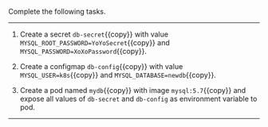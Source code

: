 Complete the following tasks.

---

1. Create a secret `db-secret`{{copy}} with value `MYSQL_ROOT_PASSWORD=YoYoSecret`{{copy}} and `MYSQL_PASSWORD=XoXoPassword`{{copy}}.

2. Create a configmap `db-config`{{copy}} with value `MYSQL_USER=k8s`{{copy}} and `MYSQL_DATABASE=newdb`{{copy}}.

3. Create a pod named `mydb`{{copy}} with image `mysql:5.7`{{copy}} and expose all values of `db-secret` and `db-config` as environment variable to pod.

---
<br/>
<br/>
